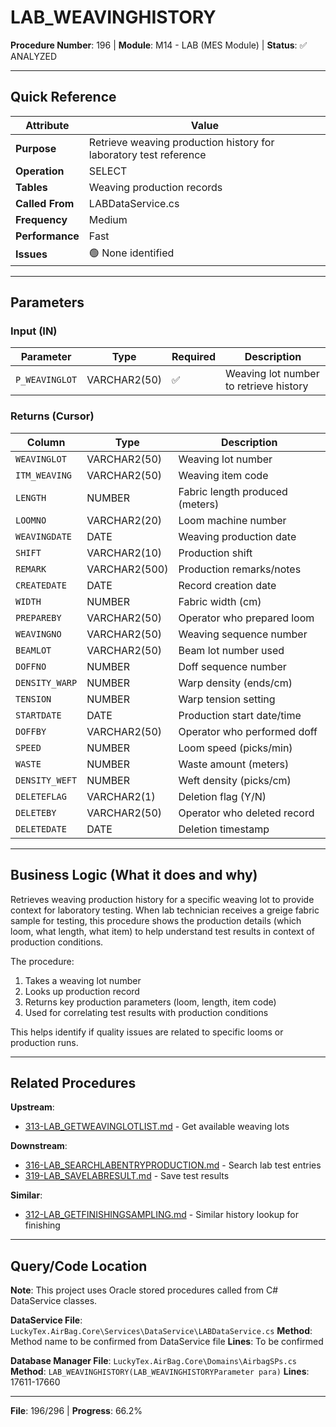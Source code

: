 # LAB_WEAVINGHISTORY

**Procedure Number**: 196 | **Module**: M14 - LAB (MES Module) | **Status**: ✅ ANALYZED

---

## Quick Reference

| Attribute | Value |
|-----------|-------|
| **Purpose** | Retrieve weaving production history for laboratory test reference |
| **Operation** | SELECT |
| **Tables** | Weaving production records |
| **Called From** | LABDataService.cs |
| **Frequency** | Medium |
| **Performance** | Fast |
| **Issues** | 🟢 None identified |

---

## Parameters

### Input (IN)

| Parameter | Type | Required | Description |
|-----------|------|----------|-------------|
| `P_WEAVINGLOT` | VARCHAR2(50) | ✅ | Weaving lot number to retrieve history |

### Returns (Cursor)

| Column | Type | Description |
|--------|------|-------------|
| `WEAVINGLOT` | VARCHAR2(50) | Weaving lot number |
| `ITM_WEAVING` | VARCHAR2(50) | Weaving item code |
| `LENGTH` | NUMBER | Fabric length produced (meters) |
| `LOOMNO` | VARCHAR2(20) | Loom machine number |
| `WEAVINGDATE` | DATE | Weaving production date |
| `SHIFT` | VARCHAR2(10) | Production shift |
| `REMARK` | VARCHAR2(500) | Production remarks/notes |
| `CREATEDATE` | DATE | Record creation date |
| `WIDTH` | NUMBER | Fabric width (cm) |
| `PREPAREBY` | VARCHAR2(50) | Operator who prepared loom |
| `WEAVINGNO` | VARCHAR2(50) | Weaving sequence number |
| `BEAMLOT` | VARCHAR2(50) | Beam lot number used |
| `DOFFNO` | NUMBER | Doff sequence number |
| `DENSITY_WARP` | NUMBER | Warp density (ends/cm) |
| `TENSION` | NUMBER | Warp tension setting |
| `STARTDATE` | DATE | Production start date/time |
| `DOFFBY` | VARCHAR2(50) | Operator who performed doff |
| `SPEED` | NUMBER | Loom speed (picks/min) |
| `WASTE` | NUMBER | Waste amount (meters) |
| `DENSITY_WEFT` | NUMBER | Weft density (picks/cm) |
| `DELETEFLAG` | VARCHAR2(1) | Deletion flag (Y/N) |
| `DELETEBY` | VARCHAR2(50) | Operator who deleted record |
| `DELETEDATE` | DATE | Deletion timestamp |

---

## Business Logic (What it does and why)

Retrieves weaving production history for a specific weaving lot to provide context for laboratory testing. When lab technician receives a greige fabric sample for testing, this procedure shows the production details (which loom, what length, what item) to help understand test results in context of production conditions.

The procedure:
1. Takes a weaving lot number
2. Looks up production record
3. Returns key production parameters (loom, length, item code)
4. Used for correlating test results with production conditions

This helps identify if quality issues are related to specific looms or production runs.

---

## Related Procedures

**Upstream**:
- [313-LAB_GETWEAVINGLOTLIST.md](./313-LAB_GETWEAVINGLOTLIST.md) - Get available weaving lots

**Downstream**:
- [316-LAB_SEARCHLABENTRYPRODUCTION.md](./316-LAB_SEARCHLABENTRYPRODUCTION.md) - Search lab test entries
- [319-LAB_SAVELABRESULT.md](./319-LAB_SAVELABRESULT.md) - Save test results

**Similar**:
- [312-LAB_GETFINISHINGSAMPLING.md](./312-LAB_GETFINISHINGSAMPLING.md) - Similar history lookup for finishing

---

## Query/Code Location

**Note**: This project uses Oracle stored procedures called from C# DataService classes.

**DataService File**: `LuckyTex.AirBag.Core\Services\DataService\LABDataService.cs`
**Method**: Method name to be confirmed from DataService file
**Lines**: To be confirmed

**Database Manager File**: `LuckyTex.AirBag.Core\Domains\AirbagSPs.cs`
**Method**: `LAB_WEAVINGHISTORY(LAB_WEAVINGHISTORYParameter para)`
**Lines**: 17611-17660

---

**File**: 196/296 | **Progress**: 66.2%

